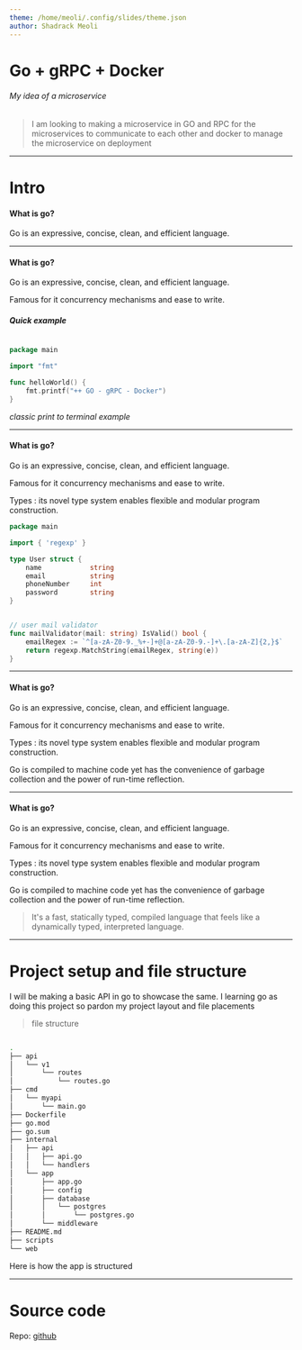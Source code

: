 ```yaml
---
theme: /home/meoli/.config/slides/theme.json
author: Shadrack Meoli
---
```


# Go + gRPC + Docker

###### My idea of a microservice

> I am looking to making a microservice in GO and RPC for the microservices to communicate to each other and docker to manage the microservice on deployment

---

# Intro

#### What is go?

Go is an expressive, concise, clean, and efficient language.

---

#### What is go?

Go is an expressive, concise, clean, and efficient language.

Famous for it concurrency mechanisms and ease to write.

##### Quick example

```go

package main

import "fmt"

func helloWorld() {
    fmt.printf("++ GO - gRPC - Docker")
}

```

_classic print to terminal example_

---

#### What is go?

Go is an expressive, concise, clean, and efficient language.

Famous for it concurrency mechanisms and ease to write.

Types : its novel type system enables flexible and modular program construction.

```go
package main

import { 'regexp' }

type User struct {
    name            string
    email           string
    phoneNumber     int
    password        string
}


// user mail validator
func mailValidator(mail: string) IsValid() bool {
    emailRegex := `^[a-zA-Z0-9._%+-]+@[a-zA-Z0-9.-]+\.[a-zA-Z]{2,}$`
    return regexp.MatchString(emailRegex, string(e))
}
```

---

#### What is go?

Go is an expressive, concise, clean, and efficient language.

Famous for it concurrency mechanisms and ease to write.

Types : its novel type system enables flexible and modular program construction.

Go is compiled to machine code yet has the convenience of garbage collection and the power of run-time reflection.

---

#### What is go?

Go is an expressive, concise, clean, and efficient language.

Famous for it concurrency mechanisms and ease to write.

Types : its novel type system enables flexible and modular program construction.

Go is compiled to machine code yet has the convenience of garbage collection and the power of run-time reflection.

> It's a fast, statically typed, compiled language that feels like a dynamically typed, interpreted language.

---

# Project setup and file structure

I will be making a basic API in go to showcase the same.
I learning go as doing this project so pardon my project layout and file placements

> file structure

```sh

.
├── api
│   └── v1
│       └── routes
│           └── routes.go
├── cmd
│   └── myapi
│       └── main.go
├── Dockerfile
├── go.mod
├── go.sum
├── internal
│   ├── api
│   │   ├── api.go
│   │   └── handlers
│   └── app
│       ├── app.go
│       ├── config
│       ├── database
│       │   └── postgres
│       │       └── postgres.go
│       └── middleware
├── README.md
├── scripts
└── web
```

Here is how the app is structured

---

# Source code

Repo: [github]("https://github.com/shadmeoli/go_gRPC")

####
